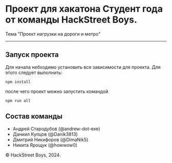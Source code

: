 # Проект для хакатона Студент года от команды HackStreet Boys.
Тема "Проект нагрузки на дороги и метро"

---

## Запуск проекта



Для начала небходимо установить все зависимости для проекта. Для этого следует выполнить:
```
npm install
```
после чего проект можно запустить командой 
```
npm run all
```
## Состав команды 
 - Андрей Стародубов (@andrew-dot-exe)
 - Даниил Купцов (@Danik3813)
 - Дмитрий Никифоров (@DimaNik5)
 - Никита Ярощук (@howwow0)
 
&copy; HackStreet Boys, 2024.